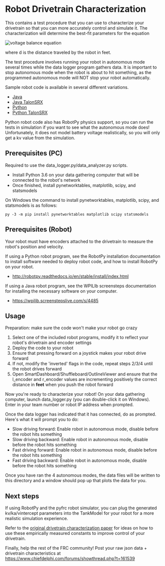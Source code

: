 Robot Drivetrain Characterization
=================================

This contains a test procedure that you can use to characterize your drivetrain
so that you can more accurately control and simulate it.  The characterization will 
determine the best-fit parameters for the equation

![voltage balance equation](https://latex.codecogs.com/gif.latex?V_{applied}=kS&plus;kV\cdot\dot{d}&plus;kA\cdot\ddot{d})

where d is the distance traveled by the robot in feet.

The test procedure involves running your robot in autonomous mode several times
while the data logger program gathers data. It is important to stop autonomous
mode when the robot is about to hit something, as the programmed autonomous mode
will NOT stop your robot automatically.

Sample robot code is available in several different variations.

* [Java](robot-java)
* [Java TalonSRX](robot-java-talonsrx)
* [Python](robot-python)
* [Python TalonSRX](robot-python-talonsrx)

Python robot code also has RobotPy physics support, so you can run the tests in
simulation if you want to see what the autonomous mode does! Unfortunately, it
does not model battery voltage realistically, so you will only get a kv value
from the simulation.

Prerequisites (PC)
------------------

Required to use the data_logger.py/data_analyzer.py scripts.

* Install Python 3.6 on your data gathering computer that will be connected to
  the robot's network
* Once finished, install pynetworktables, matplotlib, scipy, and statsmodels

On Windows the command to install pynetworktables, matplotlib, scipy, and statsmodels 
is as follows:

    py -3 -m pip install pynetworktables matplotlib scipy statsmodels

Prerequisites (Robot)
---------------------

Your robot must have encoders attached to the drivetrain to measure the robot's
position and velocity.

If using a Python robot program, see the RobotPy installation documentation to
install software needed to deploy robot code, and how to install RobotPy on
your robot.

* http://robotpy.readthedocs.io/en/stable/install/index.html

If using a Java robot program, see the WPILIb screensteps documentation for
installing the necessary software on your computer.

* https://wpilib.screenstepslive.com/s/4485

Usage
-----

Preparation: make sure the code won't make your robot go crazy

1. Select one of the included robot programs, modify it to reflect your
   robot's drivetrain and encoder settings
2. Deploy the code to your robot
3. Ensure that pressing forward on a joystick makes your robot drive forward
4. If not, modify the 'inverted' flags in the code, repeat steps 2/3/4 until
   the robot drives forward
5. Open SmartDashboard/Shuffleboard/OutlineViewer and ensure that the
   l_encoder and r_encoder values are incrementing positively the correct
   distance in **feet** when you push the robot forward

Now you're ready to characterize your robot! On your data gathering computer,
launch data_logger.py (you can double-click it on Windows). Enter in your
team number or robot IP address when prompted.

Once the data logger has indicated that it has connected, do as prompted. Here's
what it will prompt you to do:

* Slow driving forward: Enable robot in autonomous mode, disable before the robot
  hits something
* Slow driving backward: Enable robot in autonomous mode, disable before the
  robot hits something
* Fast driving forward: Enable robot in autonomous mode, disable before the robot
  hits something
* Fast driving backward: Enable robot in autonomous mode, disable before the robot
  hits something

Once you have ran the 4 autonomous modes, the data files will be written to
this directory and a window should pop up that plots the data for you.

Next steps
----------

If using RobotPy and the pyfrc robot simulator, you can plug the generated
kv/ka/vintercept parameters into the TankModel for your robot for a more
realistic simulation experience.

Refer to the [original drivetrain characterization paper](https://www.chiefdelphi.com/media/papers/3402)
for ideas on how to use these empirically measured constants to improve control
of your drivetrain.

Finally, help the rest of the FRC community! Post your raw json data + drivetrain
characteristics at https://www.chiefdelphi.com/forums/showthread.php?t=161539
